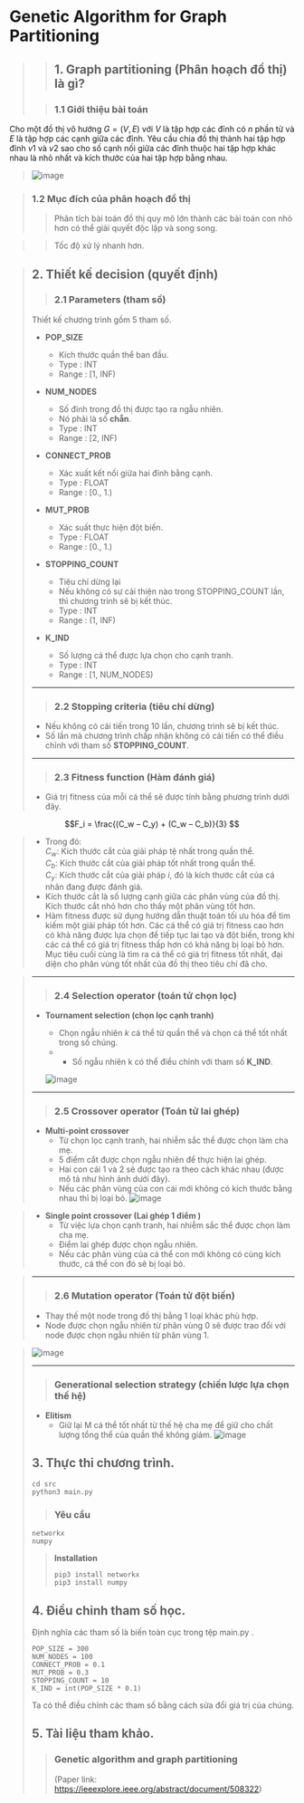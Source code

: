 # Genetic Algorithm for Graph Partitioning

>> ## **1. Graph partitioning (Phân hoạch đồ thị) là gì?**
> 
>> ### **1.1 Giới thiệu bài toán**

Cho một đồ thị vô hướng $G = (V, E)$ với $V$ là tập hợp các đỉnh có $n$ phần tử và $E$ là tập hợp các cạnh giữa các đỉnh. Yêu cầu chia đồ thị thành hai tập hợp đỉnh $v1$ và $v2$ sao cho số cạnh nối giữa các đỉnh thuộc hai tập hợp khác nhau là nhỏ nhất và kích thước của hai tập hợp bằng nhau.

> ![image](https://i.ibb.co/sPVJWcF/graph-partitioning.png)

> ### **1.2 Mục đích của phân hoạch đồ thị**
>> Phân tích bài toán đồ thị quy mô lớn thành các bài toán con nhỏ hơn có thể giải quyết độc lập và song song.

>> Tốc độ xử lý nhanh hơn. 

>
> ## **2. Thiết kế decision (quyết định)**
>> ### 2.1 Parameters (tham số)
> Thiết kế chương trình gồm 5 tham số.
> 
> * **POP_SIZE**
>     * Kích thước quần thể ban đầu.
>     * Type : INT
>     * Range : [1, INF)
>     
> * **NUM_NODES**
>     * Số đỉnh trong đồ thị được tạo ra ngẫu nhiên.
>     * Nó phải là số **chẵn**.
>     * Type : INT
>     * Range : [2, INF)
>
> * **CONNECT_PROB**
>     * Xác xuất kết nối giữa hai đỉnh bằng cạnh.
>     * Type : FLOAT
>     * Range : [0., 1.)
>     
> * **MUT_PROB**
>     * Xác suất thực hiện đột biến.
>     * Type : FLOAT
>     * Range : [0., 1.)
>     
> * **STOPPING_COUNT**
>     * Tiêu chí dừng lại
>     * Nếu không có sự cải thiện nào trong STOPPING_COUNT lần, thì chương trình sẽ bị kết thúc.
>     * Type : INT
>     * Range : (1, INF)
>
> * **K_IND**
>     * Số lượng cá thể được lựa chọn cho cạnh tranh.
>     * Type : INT
>     * Range : [1, NUM_NODES)
> -----    
>> ### 2.2 Stopping criteria (tiêu chí dừng)
> * Nếu không có cải tiến trong 10 lần, chương trình sẽ bị kết thúc.
> * Số lần mà chương trình chấp nhận không có cải tiến có thể điều chỉnh với tham số **STOPPING_COUNT**.
> -----
>> ### 2.3 Fitness function (Hàm đánh giá) 
> * Giá trị fitness của mỗi cá thể sẽ được tính bằng phương trình dưới đây.
> 

 $$F_i = \frac{(C_w – C_y) + (C_w – C_b)}{3}
$$
> * Trong đó:\
> $C_w$: Kích thước cắt của giải pháp tệ nhất trong quần thể.\
> $C_b$: Kích thước cắt của giải pháp tốt nhất trong quần thể.\
> $C_y$: Kích thước cắt của giải pháp $i$, đó là kích thước cắt của cá nhân đang được đánh giá.
> * Kích thước cắt là số lượng cạnh giữa các phân vùng của đồ thị. Kích thước cắt nhỏ hơn cho thấy một phân vùng tốt hơn.
> * Hàm fitness được sử dụng hướng dẫn thuật toán tối ưu hóa để tìm kiếm một giải pháp tốt hơn. Các cá thể có giá trị fitness cao hơn có khả năng được lựa chọn để tiếp tục lai tạo và đột biến, trong khi các cá thể có giá trị fitness thấp hơn có khả năng bị loại bỏ hơn. Mục tiêu cuối cùng là tìm ra cá thể có giá trị fitness tốt nhất, đại diện cho phân vùng tốt nhất của đồ thị theo tiêu chí đã cho.

> 
> -----
>> ### 2.4 Selection operator (toán tử chọn lọc)
> * **Tournament selection (chọn lọc cạnh tranh)**
>     * Chọn ngẫu nhiên $k$ cá thể từ quần thể và chọn cá thể tốt nhất trong số chúng.
>     * -	Số ngẫu nhiên k có thể điều chỉnh với tham số **K_IND**.
>     
>     ![image](./images/tournament_selection.png)
>     
> -----
>> ### 2.5 Crossover operator (Toán tử lai ghép) 
> * **Multi-point crossover**
>   * Từ chọn lọc cạnh tranh, hai nhiễm sắc thể được chọn làm cha mẹ.
>   * 5 điểm cắt được chọn ngẫu nhiên để thực hiện lai ghép.
>   * Hai con cái 1 và 2 sẽ được tạo ra theo cách khác nhau (được mô tả như hình ảnh dưới đây).
>   * Nếu các phân vùng của con cái mới không có kích thước bằng nhau thì bị loại bỏ.
>     ![image](./images/multi_crossover.PNG)

>
> * **Single point crossover (Lai ghép 1 điểm )**
>   * Từ việc lựa chọn cạnh tranh, hai nhiễm sắc thể được chọn làm cha mẹ.
>   * Điểm lai ghép được chọn ngẫu nhiên.
>   * Nếu các phân vùng của cá thể con mới không có cùng kích thước, cá thể con đó sẽ bị loại bỏ.

>
> -----
>> ### 2.6 Mutation operator (Toán tử đột biến)
> *	Thay thế một node trong đồ thị bằng 1 loại khác phù hợp.
> *	Node được chọn ngẫu nhiên từ phân vùng 0 sẽ được trao đổi với node được chọn ngẫu nhiên từ phân vùng 1.

>![image](./images/mutation.png)
>
> -----
>> ### Generational selection strategy (chiến lược lựa chọn thế hệ)
> * **Elitism**
>     * Giữ lại M cá thể tốt nhất từ thế hệ cha mẹ để giữ cho chất lượng tổng thể của quần thể không giảm.
>     ![image](./images/elitism.PNG)
>     
> ## **3. Thực thi chương trình**.
> ```
> cd src
> python3 main.py
> ```
>> ### Yêu cầu
> ```
> networkx
> numpy
> ```
>> **Installation**
>> ```
>> pip3 install networkx
>> pip3 install numpy
>> ```
> ## **4. Điều chỉnh tham số học**.
> Định nghĩa các tham số là biến toàn cục trong tệp main.py .
> ```
> POP_SIZE = 300 
> NUM_NODES = 100
> CONNECT_PROB = 0.1
> MUT_PROB = 0.3
> STOPPING_COUNT = 10
> K_IND = int(POP_SIZE * 0.1)
> ```
> Ta có thể điều chỉnh các tham số bằng cách sửa đổi giá trị của chúng.
> 
> ## **5. Tài liệu tham khảo**.
>> ### Genetic algorithm and graph partitioning
>> (Paper link: https://ieeexplore.ieee.org/abstract/document/508322)

> 
